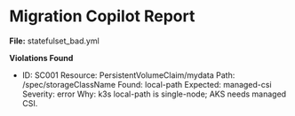 # Migration Copilot Report

**File:** statefulset_bad.yml

**Violations Found**

- ID: SC001
  Resource: PersistentVolumeClaim/mydata
  Path: /spec/storageClassName
  Found: local-path
  Expected: managed-csi
  Severity: error
  Why: k3s local-path is single-node; AKS needs managed CSI.